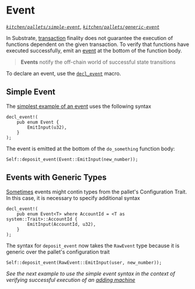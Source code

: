 # Event
*[`kitchen/pallets/simple-event`](https://github.com/substrate-developer-hub/recipes/tree/master/kitchen/pallets/simple-event)*, *[`kitchen/pallets/generic-event`](https://github.com/substrate-developer-hub/recipes/tree/master/kitchen/pallets/generic-event)*

In Substrate, [transaction](https://docs.substrate.dev/docs/glossary#section-transaction) finality does not guarantee the execution of functions dependent on the given transaction. To verify that functions have executed successfully, emit an [event](https://docs.substrate.dev/docs/glossary#section-events) at the bottom of the function body.

> **Events** notify the off-chain world of successful state transitions

To declare an event, use the [`decl_event`](https://substrate.dev/rustdocs/master/frame_support/macro.decl_event.html) macro.

## Simple Event

The [simplest example of an event](https://github.com/substrate-developer-hub/recipes/tree/master/kitchen/pallets/simple-event) uses the following syntax

```rust, ignore
decl_event!(
    pub enum Event {
        EmitInput(u32),
    }
);
```

The event is emitted at the bottom of the `do_something` function body:

```rust, ignore
Self::deposit_event(Event::EmitInput(new_number));
```

## Events with Generic Types

[Sometimes](https://github.com/substrate-developer-hub/recipes/tree/master/kitchen/pallets/generic-event) events might contin types from the pallet's Configuration Trait. In this case, it is necessary to specify additional syntax

```rust, ignore
decl_event!(
    pub enum Event<T> where AccountId = <T as system::Trait>::AccountId {
        EmitInput(AccountId, u32),
    }
);
```

The syntax for `deposit_event` now takes the `RawEvent` type because it is generic over the pallet's configuration trait

```rust, ignore
Self::deposit_event(RawEvent::EmitInput(user, new_number));
```

*See the next example to use the simple event syntax in the context of verifying successful execution of an [adding machine](./adder.md)*
